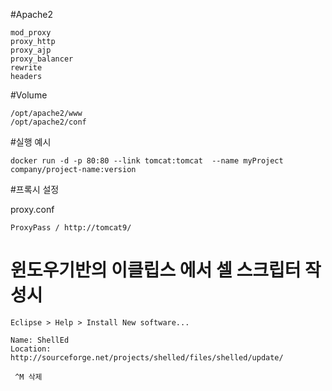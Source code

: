 #Apache2 
   
	mod_proxy
	proxy_http
	proxy_ajp
	proxy_balancer
	rewrite
	headers

#Volume

	/opt/apache2/www 
	/opt/apache2/conf  


#실행 예시 

```docker run -d -p 80:80 --link tomcat:tomcat  --name myProject company/project-name:version```



#프록시 설정  

 proxy.conf 

	ProxyPass / http://tomcat9/

# 윈도우기반의 이클립스 에서 셀 스크립터 작성시 
	Eclipse > Help > Install New software...
	
	Name: ShellEd
	Location: http://sourceforge.net/projects/shelled/files/shelled/update/

	 ^M 삭제  